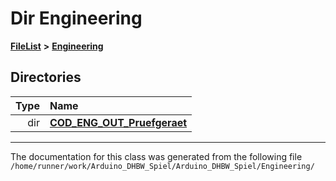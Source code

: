 

# Dir Engineering



[**FileList**](files.md) **>** [**Engineering**](dir_6774b76becf5c1eba00b38f86dafd5a0.md)














## Directories

| Type | Name |
| ---: | :--- |
| dir | [**COD\_ENG\_OUT\_Pruefgeraet**](dir_a5ee031e87d12abe48a2fc4670eea239.md) <br> |

























































------------------------------
The documentation for this class was generated from the following file `/home/runner/work/Arduino_DHBW_Spiel/Arduino_DHBW_Spiel/Engineering/`

